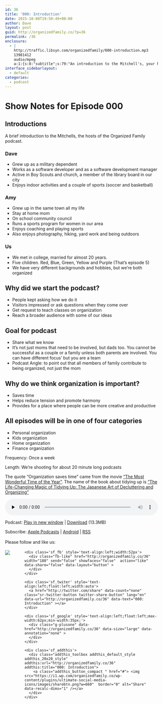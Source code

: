 ```yaml
---
id: 36
title: '000: Introduction'
date: 2015-10-08T19:50:49+00:00
author: Dave
layout: post
guid: http://organizedfamily.co/?p=36
permalink: /36
enclosure:
  - |
    http://traffic.libsyn.com/organizedfamily/000-introduction.mp3
    13981412
    audio/mpeg
    a:1:{s:8:"subtitle";s:79:"An introduction to the Mitchell's, your hosts for the Organized Family Podcast.";}
interface_sidebarlayout:
  - default
categories:
  - podcast
---
```

# Show Notes for Episode 000

## Introductions

A brief introduction to the Mitchells, the hosts of the Organized Family podcast.

### Dave

  * Grew up as a military dependent
  * Works as a software developer and as a software development manager
  * Active in Boy Scouts and church, a member of the library board in our city
  * Enjoys indoor activities and a couple of sports (soccer and basketball)

### Amy

  * Grew up in the same town all my life
  * Stay at home mom
  * On school community council
  * Runs a sports program for women in our area
  * Enjoys coaching and playing sports
  * Also enjoys photography, hiking, yard work and being outdoors

### Us

  * We met in college, married for almost 20 years. 
  * Five children. Red, Blue, Green, Yellow and Purple (That&#8217;s episode 5)
  * We have very different backgrounds and hobbies, but we’re both organized

## Why did we start the podcast?

  * People kept asking how we do it
  * Visitors impressed or ask questions when they come over 
  * Get request to teach classes on organization
  * Reach a broader audience with some of our ideas

## Goal for podcast

  * Share what we know
  * It&#8217;s not just moms that need to be involved, but dads too. You cannot be successful as a couple or a family unless both parents are involved. You can have different focus&#8217; but you are a team
  * Podcast Angle: to point out that all members of family contribute to being organized, not just the mom

## Why do we think organization is important?

  * Saves time
  * Helps reduce tension and promote harmony
  * Provides for a place where people can be more creative and productive

## All episodes will be in one of four categories

  * Personal organization
  * Kids organization
  * Home organization
  * Finance organization

Frequency: Once a week

Length: We&#8217;re shooting for about 20 minute long podcasts

The quote &#8220;Organization saves time&#8221; came from the movie [&#8220;The Most Wonderful Time of the Year&#8221;](http://www.imdb.com/title/tt1327788/). The name of the book about tidying up is [&#8220;The Life-Changing Magic of Tidying Up: The Japanese Art of Decluttering and Organizing&#8221;](http://www.amazon.com/gp/product/1607747308/ref=as_li_tl?ie=UTF8&camp=1789&creative=9325&creativeASIN=1607747308&linkCode=as2&tag=digitalbias-20)

<div class="powerpress_player" id="powerpress_player_5321">
  <!--[if lt IE 9]><![endif]--><audio class="wp-audio-shortcode" id="audio-36-1" preload="none" style="width: 100%;" controls="controls"><source type="audio/mpeg" src="http://traffic.libsyn.com/organizedfamily/000-introduction.mp3?_=1" />
  
  <a href="http://traffic.libsyn.com/organizedfamily/000-introduction.mp3">http://traffic.libsyn.com/organizedfamily/000-introduction.mp3</a></audio>
</div>

<p class="powerpress_links powerpress_links_mp3">
  Podcast: <a href="http://traffic.libsyn.com/organizedfamily/000-introduction.mp3" class="powerpress_link_pinw" target="_blank" title="Play in new window" onclick="return powerpress_pinw('http://organizedfamily.co/?powerpress_pinw=36-podcast');" rel="nofollow">Play in new window</a> | <a href="http://traffic.libsyn.com/organizedfamily/000-introduction.mp3" class="powerpress_link_d" title="Download" rel="nofollow" download="000-introduction.mp3">Download</a> (13.3MB)
</p>

<p class="powerpress_links powerpress_subscribe_links">
  Subscribe: <a href="https://itunes.apple.com/us/podcast/organized-family/id1047979605?mt=2&ls=1#episodeGuid=http%3A%2F%2Forganizedfamily.co%2F%3Fp%3D36" class="powerpress_link_subscribe powerpress_link_subscribe_itunes" title="Subscribe on Apple Podcasts" rel="nofollow">Apple Podcasts</a> | <a href="http://subscribeonandroid.com/organizedfamily.co/feed/podcast" class="powerpress_link_subscribe powerpress_link_subscribe_android" title="Subscribe on Android" rel="nofollow">Android</a> | <a href="http://organizedfamily.co/feed/podcast" class="powerpress_link_subscribe powerpress_link_subscribe_rss" title="Subscribe via RSS" rel="nofollow">RSS</a>
</p>

<div class='sfsi_Sicons' style='width: 100%; display: inline-block; vertical-align: middle; text-align:left'>
  <div style='margin:0px 8px 0px 0px; line-height: 24px'>
    <span>Please follow and like us:</span>
  </div>
  
  <div class='sfsi_socialwpr'>
    <div class='sf_subscrbe' style='text-align:left;float:left;width:64px'>
      <a href="http://www.specificfeeds.com/widget/emailsubscribe/MTc5ODgx/OA==/" target="_blank"><img src="https://i2.wp.com/organizedfamily.co/wp-content/plugins/ultimate-social-media-icons/images/follow_subscribe.png?w=660" data-recalc-dims="1" /></a>
    </div>
    
    <div class='sf_fb' style='text-align:left;width:52px'>
      <div class="fb-like" href="http://organizedfamily.co/36" width="180" send="false" showfaces="false"  action="like" data-share="false" data-layout="button" >
      </div>
    </div>
    
    <div class='sf_twiter' style='text-align:left;float:left;width:auto'>
      <a href="http://twitter.com/share" data-count="none" class="sr-twitter-button twitter-share-button" lang="en" data-url="http://organizedfamily.co/36" data-text="000: Introduction" ></a>
    </div>
    
    <div class='sf_google' style='text-align:left;float:left;max-width:62px;min-width:35px;'>
      <div class="g-plusone" data-href="http://organizedfamily.co/36" data-size="large" data-annotation="none" >
      </div>
    </div>
    
    <div class='sf_addthis'>
      <div class="addthis_toolbox addthis_default_style addthis_20x20_style" addthis:url="http://organizedfamily.co/36" addthis:title="000: Introduction">
        <a class="addthis_button_compact " href="#"> <img src="https://i1.wp.com/organizedfamily.co/wp-content/plugins/ultimate-social-media-icons/images/sharebtn.png?w=660"  border="0" alt="Share" data-recalc-dims="1" /></a>
      </div>
    </div>
  </div>
</div>